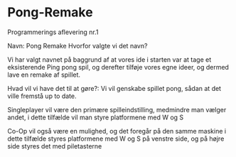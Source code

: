 # Pong-Remake
Programmerings aflevering nr.1

Navn: Pong Remake
Hvorfor valgte vi det navn?

Vi har valgt navnet på baggrund af at vores ide i starten var at tage et eksisterende Ping pong spil, og derefter tilføje vores egne ideer, og dermed lave en remake af spillet. 

Hvad vil vi have det til at gøre?:
Vi vil genskabe spillet pong, sådan at det ville fremstå up to date. 


Singleplayer vil være den primære spilleindstilling, medmindre man vælger andet, i dette tilfælde vil man styre platformene med W og S

Co-Op vil også være en mulighed, og det foregår på den samme maskine i dette tilfælde
styres platformene med W og S på venstre side, og på højre side styres det med piletasterne
